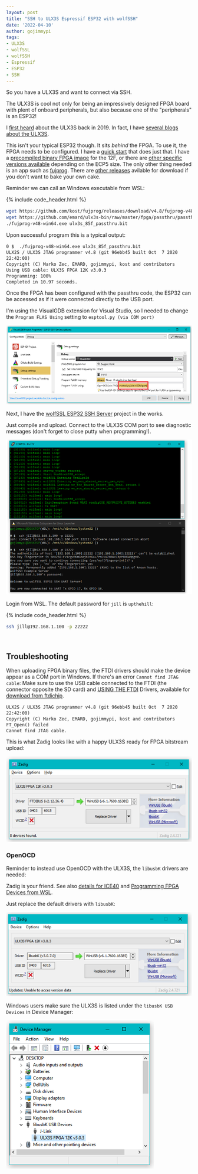 ```yaml
---
layout: post
title: "SSH to ULX3S Espressif ESP32 with wolfSSH"
date: '2022-04-10'
author: gojimmypi
tags:
- ULX3S
- wolfSSL
- wolfSSH
- Espressif
- ESP32
- SSH
---
```


So you have a ULX3S and want to connect via SSH.

The ULX3S is cool not only for being an impressively designed FPGA board with plent of onboard peripherals, but also
because one of the "peripherals" is an ESP32!

I [first heard](https://gojimmypi.github.io/ulx3s-day-1/) about the ULX3S back in 2019. In fact, I have [several blogs about the ULX3S](https://gojimmypi.github.io/tag/ulx3s/).

This isn't your typical ESP32 though. It sits _behind_ the FPGA. To use it, the FPGA needs to be configured. I have a [quick start](https://github.com/gojimmypi/ulx3s-examples/blob/master/VisualMicro/README.md)
that does just that. I have a [precompiled binary FPGA image](https://github.com/gojimmypi/ulx3s-examples/blob/master/bin/passthru.bit) for the 12F, 
or there are [other specific versions available](https://github.com/ulx3s/ulx3s-bin/tree/master/fpga/passthru) depending on the ECP5 size. 
The only other thing needed is an app such as [fujprog](https://github.com/kost/fujprog). There are [other releases](https://github.com/kost/fujprog/releases) 
avilable for download if you don't want to bake your own cake.

Reminder we can call an Windows executable from WSL:

{% include code_header.html %}
```bash
wget https://github.com/kost/fujprog/releases/download/v4.8/fujprog-v48-win64.exe
wget https://github.com/emard/ulx3s-bin/raw/master/fpga/passthru/passthru-v20-85f/ulx3s_85f_passthru.bit
./fujprog-v48-win64.exe ulx3s_85f_passthru.bit
```

Upon successful program this is a typical output:

```
0 $  ./fujprog-v48-win64.exe ulx3s_85f_passthru.bit
ULX2S / ULX3S JTAG programmer v4.8 (git 96ebb45 built Oct  7 2020 22:42:00)
Copyright (C) Marko Zec, EMARD, gojimmypi, kost and contributors
Using USB cable: ULX3S FPGA 12K v3.0.3
Programming: 100%
Completed in 10.97 seconds.
```
Once the FPGA has been configured with the passthru code, the ESP32 can be accessed as if it were connected directly to the USB port.

I'm using the VisualGDB extension for Visual Studio, so I needed to change the `Program FLAS Using` setting to `esptool.py (via COM port)`

![VisualGDB_flash_programming.png](../images/VisualGDB_flash_programming.png)

Next, I have the [wolfSSL ESP32 SSH Server](https://github.com/gojimmypi/wolfssh/tree/ESP32_Development/examples/ESP32-SSH-Server) project in the works.

Just compile and upload. Connect to the ULX3S COM port to see diagnostic messages (don't forget to close putty when programming!). 

![ulx3s_ssh_server.png](../images/ulx3s_ssh_server.png)

Login from WSL. The default password for `jill` is `upthehill`:

{% include code_header.html %}
```bash
ssh jill@192.168.1.100 -p 22222
```

<br />

## Troubleshooting

When uploading FPGA binary files, the FTDI drivers should make the device appear as a COM port in Windows.
If there's an error `Cannot find JTAG cable`: Make sure to use the USB cable connected to the FTDI (the connector opposite the SD card) 
and [USING THE FTDI](https://github.com/gojimmypi/f32c_tools/tree/master/ujprog#change-ulx3s-driver-to-ftdi) Drivers, available for [download from ftdichip](https://www.ftdichip.com/Drivers/D2XX.htm). 

```
ULX2S / ULX3S JTAG programmer v4.8 (git 96ebb45 built Oct  7 2020 22:42:00)
Copyright (C) Marko Zec, EMARD, gojimmypi, kost and contributors
FT_Open() failed
Cannot find JTAG cable.
```

This is what Zadig looks like with a happy ULX3S ready for FPGA bitstream upload:

![ulx3s_ftdi.png](../images/ulx3s_ftdi.png)



### OpenOCD

Reminder to instead use OpenOCD with the ULX3S, the `libusbK` drivers are needed:

Zadig is your friend. See also [details for ICE40](https://gojimmypi.github.io/ice40-fpga-programming-with-wsl-and/) and
[Programming FPGA Devices from WSL](https://gojimmypi.github.io/programming-fpga-devices-from-wsl/). 


Just replace the default drivers with `libusbK`:

![ulx3s_zadig.png](../images/ulx3s_zadig.png)

Windows users make sure the ULX3S is listed under the `libusbK USB Devices` in Device Manager:

![ulx3s_libusbK](../images/ulx3s_libusbK.png)

